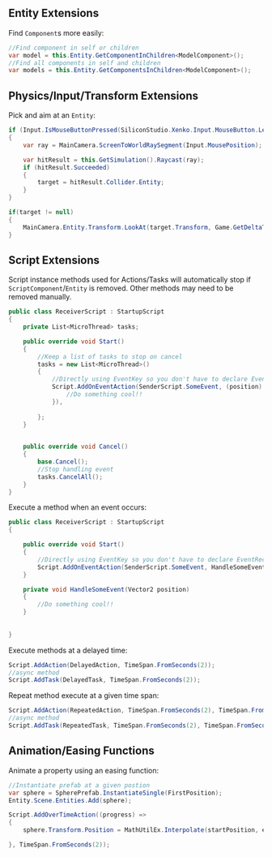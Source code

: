 ## Entity Extensions
Find `Component`s more easily:
```csharp
//Find component in self or children
var model = this.Entity.GetComponentInChildren<ModelComponent>();
//Find all components in self and children
var models = this.Entity.GetComponentsInChildren<ModelComponent>();
```

## Physics/Input/Transform Extensions
Pick and aim at an `Entity`:

```csharp
if (Input.IsMouseButtonPressed(SiliconStudio.Xenko.Input.MouseButton.Left))
{   
    var ray = MainCamera.ScreenToWorldRaySegment(Input.MousePosition);

    var hitResult = this.GetSimulation().Raycast(ray);
    if (hitResult.Succeeded)
    {
        target = hitResult.Collider.Entity;
    }
}

if(target != null)
{
    MainCamera.Entity.Transform.LookAt(target.Transform, Game.GetDeltaTime() * 3.0f);
}
```
## Script Extensions
Script instance methods used for Actions/Tasks will automatically stop if `ScriptComponent`/`Entity` is removed. Other methods may need to be removed manually.

```csharp
public class ReceiverScript : StartupScript
{
    private List<MicroThread> tasks;

    public override void Start()
    {
        //Keep a list of tasks to stop on cancel
        tasks = new List<MicroThread>()
        {
            //Directly using EventKey so you don't have to declare EventReciever:
            Script.AddOnEventAction(SenderScript.SomeEvent, (position) => {
                //Do something cool!!
            }),
            
        };
    }

   
    public override void Cancel()
    {
        base.Cancel();
        //Stop handling event
        tasks.CancelAll();
    }    
}
```

Execute a method when an event occurs:

```csharp
public class ReceiverScript : StartupScript
{

    public override void Start()
    {
        //Directly using EventKey so you don't have to declare EventReciever:
        Script.AddOnEventAction(SenderScript.SomeEvent, HandleSomeEvent),
    }

    private void HandleSomeEvent(Vector2 position)
    {
        //Do something cool!!
    }
    
  
}
```

Execute methods at a delayed time:
```csharp
Script.AddAction(DelayedAction, TimeSpan.FromSeconds(2));
//async method
Script.AddTask(DelayedTask, TimeSpan.FromSeconds(2));
```

Repeat method execute at a given time span:
```csharp
Script.AddAction(RepeatedAction, TimeSpan.FromSeconds(2), TimeSpan.FromSeconds(2));
//async method
Script.AddTask(RepeatedTask, TimeSpan.FromSeconds(2), TimeSpan.FromSeconds(2));
```
## Animation/Easing Functions
Animate a property using an easing function:
```csharp
//Instantiate prefab at a given postion
var sphere = SpherePrefab.InstantiateSingle(FirstPosition);
Entity.Scene.Entities.Add(sphere);

Script.AddOverTimeAction((progress) =>
{
    sphere.Transform.Position = MathUtilEx.Interpolate(startPosition, endPosition, progress,EasingFunction.ElasticEaseOut);

}, TimeSpan.FromSeconds(2));
```


